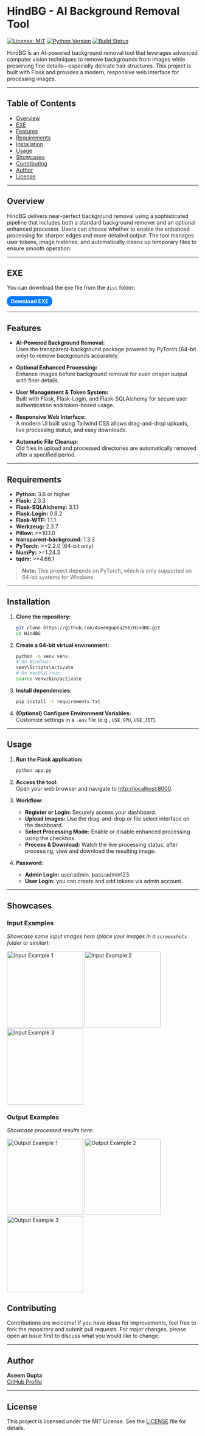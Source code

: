 # HindBG - AI Background Removal Tool

[![License: MIT](https://img.shields.io/badge/License-MIT-blue.svg)](LICENSE)
[![Python Version](https://img.shields.io/badge/Python-3.x-blue.svg)](https://www.python.org/)
[![Build Status](https://img.shields.io/badge/Build-Passing-brightgreen.svg)]()

HindBG is an AI-powered background removal tool that leverages advanced computer vision techniques to remove backgrounds from images while preserving fine details—especially delicate hair structures. This project is built with Flask and provides a modern, responsive web interface for processing images.

---

## Table of Contents

- [Overview](#overview)
- [EXE](#exe)
- [Features](#features)
- [Requirements](#requirements)
- [Installation](#installation)
- [Usage](#usage)
- [Showcases](#showcases)
- [Contributing](#contributing)
- [Author](#author)
- [License](#license)

---

## Overview

HindBG delivers near-perfect background removal using a sophisticated pipeline that includes both a standard background remover and an optional enhanced processor. Users can choose whether to enable the enhanced processing for sharper edges and more detailed output. The tool manages user tokens, image histories, and automatically cleans up temporary files to ensure smooth operation.

---

## EXE

<p>You can download the exe file from the <code>dist</code> folder:</p>
<a href="dist/app.exe" download style="
    background-color: #007BFF;
    color: white;
    padding: 5px 10px;
    border-radius: 12px;
    text-decoration: none;
    font-weight: bold;
    display: inline-block;
">
    Download EXE
</a>

---

## Features

- **AI-Powered Background Removal:**  
  Uses the transparent-background package powered by PyTorch (64-bit only) to remove backgrounds accurately.

- **Optional Enhanced Processing:**  
  Enhance images before background removal for even crisper output with finer details.

- **User Management & Token System:**  
  Built with Flask, Flask-Login, and Flask-SQLAlchemy for secure user authentication and token-based usage.

- **Responsive Web Interface:**  
  A modern UI built using Tailwind CSS allows drag-and-drop uploads, live processing status, and easy downloads.

- **Automatic File Cleanup:**  
  Old files in upload and processed directories are automatically removed after a specified period.

---

## Requirements

- **Python:** 3.6 or higher
- **Flask:** 2.3.3
- **Flask-SQLAlchemy:** 3.1.1
- **Flask-Login:** 0.6.2
- **Flask-WTF:** 1.1.1
- **Werkzeug:** 2.3.7
- **Pillow:** >=10.1.0
- **transparent-background:** 1.3.3
- **PyTorch:** >=2.2.0 (64-bit only)
- **NumPy:** >=1.24.3
- **tqdm:** >=4.66.1

> **Note:** This project depends on PyTorch, which is only supported on 64-bit systems for Windows.

---

## Installation

1. **Clone the repository:**
   ```bash
   git clone https://github.com/Aseemgupta256/HindBG.git
   cd HindBG
   ```

2. **Create a 64-bit virtual environment:**
   ```bash
   python -m venv venv
   # On Windows:
   venv\Scripts\activate
   # On macOS/Linux:
   source venv/bin/activate
   ```

3. **Install dependencies:**
   ```bash
   pip install -r requirements.txt
   ```

4. **(Optional) Configure Environment Variables:**  
   Customize settings in a `.env` file (e.g., `USE_GPU`, `USE_JIT`).

---

## Usage

1. **Run the Flask application:**
   ```bash
   python app.py
   ```

2. **Access the tool:**  
   Open your web browser and navigate to [http://localhost:8000](http://localhost:8000).

3. **Workflow:**
   - **Register or Login:** Securely access your dashboard.
   - **Upload Images:** Use the drag-and-drop or file select interface on the dashboard.
   - **Select Processing Mode:** Enable or disable enhanced processing using the checkbox.
   - **Process & Download:** Watch the live processing status; after processing, view and download the resulting image.

4. **Password:**
   - **Admin Login:** user:admin, pass:admin123.
   - **User Login:** you can create and add tokens via admin account.
---

## Showcases

### Input Examples
_Showcase some input images here (place your images in a `screenshots` folder or similar):_

<img src="screenshots/1.jpg" alt="Input Example 1" width="200" style="height: auto;" />
<img src="screenshots/2.jpg" alt="Input Example 2" width="200" style="height: auto;" />
<img src="screenshots/3.jpg" alt="Input Example 3" width="200" style="height: auto;" />

### Output Examples
_Showcase processed results here:_

<img src="screenshots/output1.png" alt="Output Example 1" width="200" style="height: auto;" />
<img src="screenshots/output2.png" alt="Output Example 2" width="200" style="height: auto;" />
<img src="screenshots/output3.png" alt="Output Example 3" width="200" style="height: auto;" />


## Contributing

Contributions are welcome! If you have ideas for improvements, feel free to fork the repository and submit pull requests. For major changes, please open an issue first to discuss what you would like to change.

---

## Author

**Aseem Gupta**  
[GitHub Profile](https://github.com/Aseemgupta256)

---

## License

This project is licensed under the MIT License. See the [LICENSE](LICENSE) file for details.
